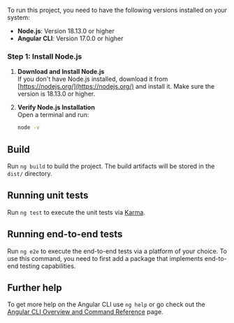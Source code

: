 To run this project, you need to have the following versions installed on your system:

- **Node.js**: Version 18.13.0 or higher
- **Angular CLI**: Version 17.0.0 or higher

### Step 1: Install Node.js

1. **Download and Install Node.js**  
   If you don't have Node.js installed, download it from [https://nodejs.org/](https://nodejs.org/) and install it. Make sure the version is 18.13.0 or higher.

2. **Verify Node.js Installation**  
   Open a terminal and run:
   ```bash
   node -v

## Build

Run `ng build` to build the project. The build artifacts will be stored in the `dist/` directory.

## Running unit tests

Run `ng test` to execute the unit tests via [Karma](https://karma-runner.github.io).

## Running end-to-end tests

Run `ng e2e` to execute the end-to-end tests via a platform of your choice. To use this command, you need to first add a package that implements end-to-end testing capabilities.

## Further help

To get more help on the Angular CLI use `ng help` or go check out the [Angular CLI Overview and Command Reference](https://angular.io/cli) page.
